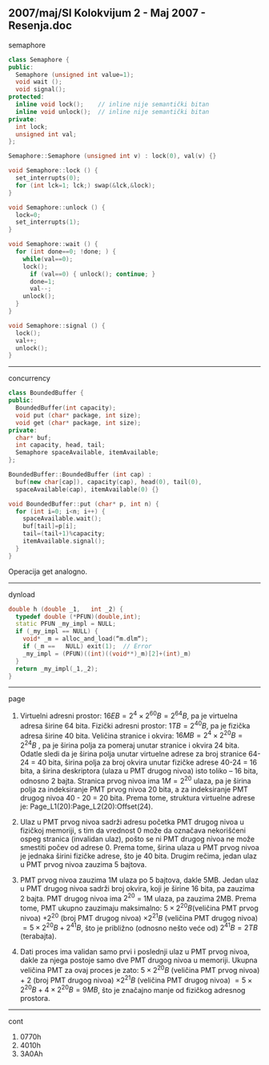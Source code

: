 2007/maj/SI Kolokvijum 2 - Maj 2007 - Resenja.doc
--------------------------------------------------------------------------------
semaphore
```cpp
class Semaphore {
public:
  Semaphore (unsigned int value=1);
  void wait ();
  void signal();
protected:
  inline void lock();    // inline nije semantički bitan
  inline void unlock();  // inline nije semantički bitan
private:
  int lock;
  unsigned int val;
};

Semaphore::Semaphore (unsigned int v) : lock(0), val(v) {}

void Semaphore::lock () {
  set_interrupts(0);
  for (int lck=1; lck;) swap(&lck,&lock);
}

void Semaphore::unlock () {
  lock=0;
  set_interrupts(1);
}

void Semaphore::wait () {
  for (int done==0; !done; ) {
    while(val==0);
    lock();
      if (val==0) { unlock(); continue; }
      done=1;
      val--;
    unlock();
  }
}

void Semaphore::signal () {
  lock();
  val++;
  unlock();
}
```
--------------------------------------------------------------------------------
concurrency

```cpp
class BoundedBuffer {
public:
  BoundedBuffer(int capacity);
  void put (char* package, int size);
  void get (char* package, int size);
private:
  char* buf;
  int capacity, head, tail;
  Semaphore spaceAvailable, itemAvailable;
};

BoundedBuffer::BoundedBuffer (int cap) :
  buf(new char[cap]), capacity(cap), head(0), tail(0),
  spaceAvailable(cap), itemAvailable(0) {}

void BoundedBuffer::put (char* p, int n) {
  for (int i=0; i<n; i++) {
    spaceAvailable.wait();
    buf[tail]=p[i];
    tail=(tail+1)%capacity;
    itemAvailable.signal();
  }
}
```
Operacija get analogno.

--------------------------------------------------------------------------------
dynload
```cpp
double h (double _1,   int _2) {
  typedef double (*PFUN)(double,int);
  static PFUN _my_impl = NULL;
  if (_my_impl == NULL) {
    void* _m = alloc_and_load(“m.dlm“);
    if (_m ==   NULL) exit(1);  // Error
    _my_impl = (PFUN)((int)((void**)_m)[2]+(int)_m)
  }
  return _my_impl(_1,_2);
}
```
--------------------------------------------------------------------------------
page

1. Virtuelni adresni prostor: $16EB = 2^{4} \times 2^{60} B = 2^{64} B$, pa je virtuelna adresa širine 64 bita.
Fizički adresni prostor: $1TB = 2^{40} B$, pa je fizička adresa širine 40 bita.
Veličina stranice i okvira: $16 MB = 2^{4} \times 2^{20} B = 2^{24} B$ , pa je širina polja za pomeraj unutar stranice i
okvira 24 bita.
Odatle sledi da je širina polja unutar virtuelne adrese za broj stranice 64-24 = 40 bita, širina polja za
broj okvira unutar fizičke adrese 40-24 = 16 bita, a širina deskriptora (ulaza u PMT drugog nivoa)
isto toliko – 16 bita, odnosno 2 bajta.
Stranica prvog nivoa ima $1M = 2^{20}$ ulaza, pa je širina polja za indeksiranje PMT prvog nivoa 20
bita, a za indeksiranje PMT drugog nivoa 40 - 20 = 20 bita.
Prema tome, struktura virtuelne adrese je: Page_L1(20):Page_L2(20):Offset(24).

2.  Ulaz u PMT prvog nivoa sadrži adresu početka PMT drugog nivoa u fizičkoj memoriji, s
tim da vrednost 0 može da označava nekorišćeni ospeg stranica (invalidan ulaz), pošto se ni PMT
drugog nivoa ne može smestiti počev od adrese 0. Prema tome, širina ulaza u PMT prvog nivoa je
jednaka širini fizičke adrese, što je 40 bita. Drugim rečima, jedan ulaz u PMT prvog nivoa zauzima
5 bajtova.

3.  PMT prvog nivoa zauzima 1M ulaza po 5 bajtova, dakle 5MB.
Jedan ulaz u PMT drugog nivoa sadrži broj okvira, koji je širine 16 bita, pa zauzima 2 bajta.
PMT drugog nivoa ima $2^{20}$ = 1M ulaza, pa zauzima 2MB.
Prema tome, PMT ukupno zauzimaju maksimalno:
$5 \times 2^{20} B$(veličina PMT prvog nivoa) $+ 2^{20}$
 (broj PMT drugog nivoa)  $\times  2 ^ {21} B$ (veličina PMT drugog nivoa) $= 5 \times 2 ^ {20} B + 2 ^{41} B$, što je približno (odnosno nešto veće od) $2 ^ {41} B = 2TB$ (terabajta).

4. Dati proces ima validan samo prvi i poslednji ulaz u PMT prvog nivoa, dakle za njega postoje
samo dve PMT drugog nivoa u memoriji. Ukupna veličina PMT za ovaj proces je zato:
$5 \times 2^{20} B$ (veličina PMT prvog nivoa) + 2 (broj PMT drugog nivoa)  $\times  2 ^{ 21} B$ (veličina PMT drugog nivoa) $= 5 \times 2 ^ {20} B + 4 \times 2 ^ {20} B = 9 MB$, što je značajno manje od fizičkog adresnog prostora.

--------------------------------------------------------------------------------
cont

1. 0770h
2. 4010h 
3. 3A0Ah
